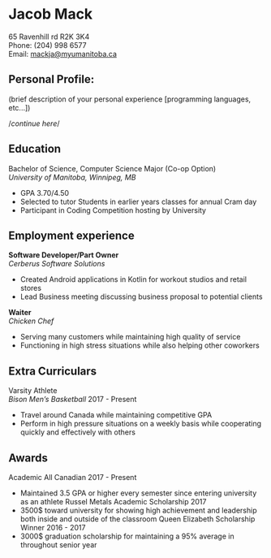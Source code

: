 # **Jacob Mack**
65 Ravenhill rd R2K 3K4  
Phone: (204) 998 6577  
Email: mackja@myumanitoba.ca

## **Personal Profile:**   
(brief description of your personal experience [programming languages, etc...])

/*continue here*/

## **Education**  
Bachelor of Science, Computer Science Major (Co-op Option)  		        
_University of Manitoba, Winnipeg, MB_  
*	GPA 3.70/4.50  
*	Selected to tutor Students in earlier years classes for annual Cram day  
*	Participant in Coding Competition hosting by University

## **Employment experience**  
**Software Developer/Part Owner**  
_Cerberus Software Solutions_
*	Created Android applications in Kotlin for workout studios and retail stores
*	Lead Business meeting discussing business proposal to potential clients

**Waiter**  
_Chicken Chef_				                     
*	Serving many customers while maintaining high quality of service
*	Functioning in high stress situations while also helping other coworkers

## **Extra Curriculars**
Varsity Athlete  
_Bison Men’s Basketball_					        2017 - Present
* Travel around Canada while maintaining competitive GPA
*	Perform in high pressure situations on a weekly basis while cooperating quickly and effectively with others

## **Awards**
Academic All Canadian							        2017 - Present  
*	Maintained 3.5 GPA or higher every semester since entering university as an athlete
Russel Metals Academic Scholarship							2017
*	3500$ toward university for showing high achievement and leadership both inside and outside of the classroom
Queen Elizabeth Scholarship Winner						2016 - 2017
*	3000$ graduation scholarship for maintaining a 95% average in throughout senior year
